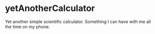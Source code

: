 # yetAnotherCalculator
Yet another simple scientific calculator. Something I can have with me all the time on my phone.
